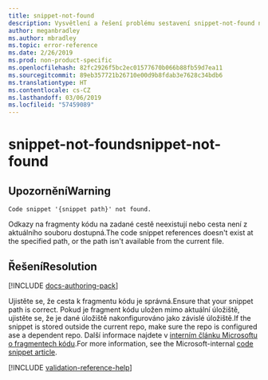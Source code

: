 ```yaml
---
title: snippet-not-found
description: Vysvětlení a řešení problému sestavení snippet-not-found na webu Docs
author: meganbradley
ms.author: mbradley
ms.topic: error-reference
ms.date: 2/26/2019
ms.prod: non-product-specific
ms.openlocfilehash: 82fc2926f5bc2ec01577670b066b88fb59d7ea11
ms.sourcegitcommit: 89eb357721b26710e00d9b8fdab3e7628c34bdb6
ms.translationtype: HT
ms.contentlocale: cs-CZ
ms.lasthandoff: 03/06/2019
ms.locfileid: "57459089"
---
```

# <a name="snippet-not-found"></a><span data-ttu-id="b1f32-103">snippet-not-found</span><span class="sxs-lookup"><span data-stu-id="b1f32-103">snippet-not-found</span></span>

## <a name="warning"></a><span data-ttu-id="b1f32-104">Upozornění</span><span class="sxs-lookup"><span data-stu-id="b1f32-104">Warning</span></span>

`Code snippet '{snippet path}' not found.`

<span data-ttu-id="b1f32-105">Odkazy na fragmenty kódu na zadané cestě neexistují nebo cesta není z aktuálního souboru dostupná.</span><span class="sxs-lookup"><span data-stu-id="b1f32-105">The code snippet references doesn't exist at the specified path, or the path isn't available from the current file.</span></span>

## <a name="resolution"></a><span data-ttu-id="b1f32-106">Řešení</span><span class="sxs-lookup"><span data-stu-id="b1f32-106">Resolution</span></span>

[!INCLUDE [docs-authoring-pack](includes/docs-authoring-pack.md)]

<span data-ttu-id="b1f32-107">Ujistěte se, že cesta k fragmentu kódu je správná.</span><span class="sxs-lookup"><span data-stu-id="b1f32-107">Ensure that your snippet path is correct.</span></span> <span data-ttu-id="b1f32-108">Pokud je fragment kódu uložen mimo aktuální úložiště, ujistěte se, že je dané úložiště nakonfigurováno jako závislé úložiště.</span><span class="sxs-lookup"><span data-stu-id="b1f32-108">If the snippet is stored outside the current repo, make sure the repo is configured ase a dependent repo.</span></span> <span data-ttu-id="b1f32-109">Další informace najdete v [interním článku Microsoftu o fragmentech kódu](https://review.docs.microsoft.com/en-us/help/contribute/code-in-docs?branch=master).</span><span class="sxs-lookup"><span data-stu-id="b1f32-109">For more information, see the Microsoft-internal [code snippet article](https://review.docs.microsoft.com/en-us/help/contribute/code-in-docs?branch=master).</span></span>

<!--make sure to add this file to your includes folder and verify the path-->
[!INCLUDE [validation-reference-help](includes/validation-reference-help.md)]
